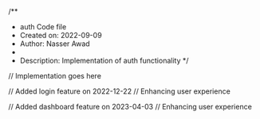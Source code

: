 /**
 * auth Code file
 * Created on: 2022-09-09
 * Author: Nasser Awad
 *
 * Description: Implementation of auth functionality
 */
 
// Implementation goes here


// Added login feature on 2022-12-22
// Enhancing user experience

// Added dashboard feature on 2023-04-03
// Enhancing user experience

